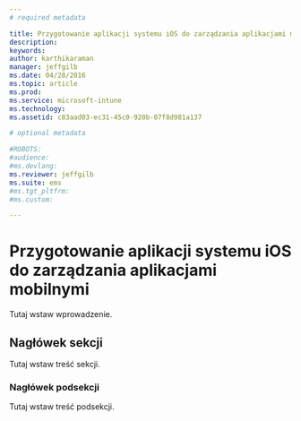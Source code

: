 ```yaml
---
# required metadata

title: Przygotowanie aplikacji systemu iOS do zarządzania aplikacjami mobilnymi | Microsoft Intune
description:
keywords:
author: karthikaraman
manager: jeffgilb
ms.date: 04/28/2016
ms.topic: article
ms.prod:
ms.service: microsoft-intune
ms.technology:
ms.assetid: c83aad03-ec31-45c0-920b-07f8d981a137

# optional metadata

#ROBOTS:
#audience:
#ms.devlang:
ms.reviewer: jeffgilb
ms.suite: ems
#ms.tgt_pltfrm:
#ms.custom:

---
```


# Przygotowanie aplikacji systemu iOS do zarządzania aplikacjami mobilnymi
Tutaj wstaw wprowadzenie.

## Nagłówek sekcji
Tutaj wstaw treść sekcji.

### Nagłówek podsekcji
Tutaj wstaw treść podsekcji.



<!--HONumber=May16_HO1-->


